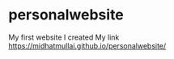# personalwebsite
My first website I created
My link
https://midhatmullai.github.io/personalwebsite/